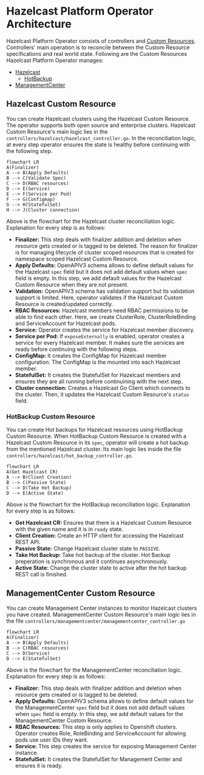 # Hazelcast Platform Operator Architecture

Hazelcast Platform Operator consists of controllers and [Custom Resources](https://kubernetes.io/docs/concepts/extend-kubernetes/api-extension/custom-resources/). Controllers' main operation is to reconcile between the Custom Resource specifications and real world state. Following are the Custom Resources Hazelcast Platform Operator manages:

- [Hazelcast](#hazelcast-custom-resource)
    - [HotBackup](#hotbackup-custom-resource)
- [ManagementCenter](#managementcenter-custom-resource)

## Hazelcast Custom Resource

You can create Hazelcast clusters using the Hazelcast Custom Resource. The operator supports both open source and enterprise clusters. Hazelcast Custom Resource's main logic lies in the `controllers/hazelcast/hazelcast_controller.go`. In the reconciliation logic, at every step operator ensures the state is healthy before continuing with the following step. 

```mermaid
flowchart LR
A(Finalizer)
A --> B(Apply Defaults)
B --> C(Validate Spec)
C --> D(RBAC resources)
D --> E(Service)
E --> F(Service per Pod)
F --> G(Configmap)
G --> H(StatefulSet)
H --> J(Cluster connection)
```
Above is the flowchart for the Hazelcast cluster reconciliation logic. Explanation for every step is as follows:

- **Finalizer:** This step deals with finalizer addition and deletion when resource gets created or is tagged to be deleted. The reason for finalizer is for managing lifecycle of cluster scoped resources that is created for namespace scoped Hazelcast Custom Resource.
- **Apply Defaults:** OpenAPIV3 schema allows to define default values for the Hazelcast `spec` field but it does not add default values when `spec` field is empty. In this step, we add default values for the Hazelcast Custom Resource when they are not present.
- **Validation:** OpenAPIV3 schema has validation support but its validation support is limited. Here, operator validates if the Hazelcast Custom Resource is created/updated correctly.
- **RBAC Resources:** Hazelcast members need RBAC permissions to be able to find each other. Here, we create ClusterRole, ClusterRoleBinding and ServiceAccount for Hazelcast pods.
- **Service:** Operator creates the service for Hazelcast member discovery.
- **Service per Pod:** If `exposeExternally` is enabled, operator creates a service for every Hazelcast member. It makes sure the services are ready before continuing with the following steps.
- **ConfigMap:** It creates the ConfigMap for Hazelcast member configuration. The ConfigMap is the mounted into each Hazelcast member.
- **StatefulSet:** It creates the StatefulSet for Hazelcast members and ensures they are all running before continuining with the next step.
- **Cluster connection:** Creates a Hazelcast Go Client which connects to the cluster. Then, it updates the Hazelcast Custom Resource's `status` field.


### HotBackup Custom Resource

You can create Hot backups for Hazelcast resources using HotBackup Custom Resource. When HotBackup Custom Resource is created with a Hazelcast Custom Resource in its `spec`, operator will create a hot backup from the mentioned Hazelcast cluster. Its main logic lies inside the file `controllers/hazelcast/hot_backup_controller.go`.

```mermaid
flowchart LR
A(Get Hazelcast CR)
A --> B(Client Creation)
B --> C(Passive State)
C --> D(Take Hot Backup)
D --> E(Active State)
```

Above is the flowchart for the HotBackup reconciliation logic. Explanation for every step is as follows:

- **Get Hazelcast CR:** Ensures that there is a Hazelcast Custom Resource with the given name and it is in `ready` state.
- **Client Creation:** Create an HTTP client for accessing the Hazelcast REST API.
- **Passive State:** Change Hazelcast cluster state to `PASSIVE`.
- **Take Hot Backup:** Take hot backup of the cluster. Hot Backup preperation is synchronous and it continues asynchronously. 
- **Active State:** Change the cluster state to active after the hot backup REST call is finished.

## ManagementCenter Custom Resource

You can create Management Center instances to monitor Hazelcast clusters you have created. ManagementCenter Custom Resource's main logic lies in the file `controllers/managementcenter/managementcenter_controller.go`

```mermaid
flowchart LR
A(Finalizer)
A --> B(Apply Defaults)
B --> C(RBAC resources)
C --> D(Service)
D --> E(StatefulSet)
```
Above is the flowchart for the ManagementCenter reconciliation logic. Explanation for every step is as follows:

- **Finalizer:** This step deals with finalizer addition and deletion when resource gets created or is tagged to be deleted. 
- **Apply Defaults:** OpenAPIV3 schema allows to define default values for the ManagementCenter `spec` field but it does not add default values when `spec` field is empty. In this step, we add default values for the ManagementCenter Custom Resource.
- **RBAC Resources:** This step is only applies to Openshift clusters. Operator creates Role, RoleBinding and ServiceAccount for allowing pods use user IDs they want.
- **Service:** This step creates the service for exposing Management Center instance.
- **StatefulSet:** It creates the StatefulSet for Management Center and ensures it is ready.

